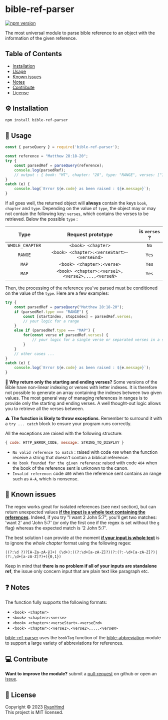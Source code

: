 # bible-ref-parser

[![npm version](https://badge.fury.io/js/bible-ref-parser.svg)](https://www.npmjs.com/package/bible-ref-parser)

The most universal module to parse bible reference to an object with the information of the given reference.

## Table of Contents
* [Installation](#installation)
* [Usage](#usage)
* [Known issues](#issues)
* [Notes](#Notes)
* [Contribute](#contribute)
* [License](#license)


<a name="installation"></a>
## ⚙️ Installation

```bash
npm install bible-ref-parser
```

<a name="usage"></a>
## 📑 Usage

```js
const { parseQuery } = require('bible-ref-parser');

const reference = "Matthew 28:18-20";
try {
    const parsedRef = parseQuery(reference);
    console.log(parsedRef);
    // output : { book: "MT", chapter: "28", type: "RANGE", verses: ["18", "20"] }
}
catch (e) {
    console.log(`Error ${e.code} as been raised : ${e.message}`);
}
```

If all goes well, the returned object will **always** contain the keys `book`, `chapter` and `type`. Depending on the value of `type`, the object may or may not contain the following key: `verses`, which contains the verses to be retrieved. Below the possible `type` :

|        Type       |                 Request prototype                 | is `verses` ? |
|:-----------------:|:-------------------------------------------------:|:-------------:|
|  `WHOLE_CHAPTER`  | `<book> <chapter>`                                |      `No`     |
|      `RANGE`      | `<book> <chapter>:<verseStart>-<verseEnd>`        |      `Yes`    |
|       `MAP`       | `<book> <chapter>:<verse>`                        |      `Yes`    |
|       `MAP`       | `<book> <chapter>:<verse1>,<verse2>,...,<verseN>` |      `Yes`    |

Then, the processing of the reference you've parsed must be conditioned on the value of the `type`. Here are a few examples:

```js
try {
    const parsedRef = parseQuery("Matthew 28:18-20");
    if (parsedRef.type === "RANGE") {
        const [startIndex, stopIndex] = parsedRef.verses;
        // your logic for a range
    }
    else if (parsedRef.type === "MAP") {
        for(const verse of parsedRef.verses) {
            // your logic for a single verse or separated verses in a same chapter
        }
    }
    // other cases ...
}
catch (e) {
    console.log(`Error ${e.code} as been raised : ${e.message}`);
}
```

🤔 **Why return only the starting and ending verses?** Some versions of the Bible have non-linear indexing or verses with letter indexes. It is therefore not possible to generate an array containing the indexes between two given values. The most general way of managing references in ranges is to provide only the starting and ending verses. A well thought-out logic allows you to retrieve all the verses between.

⚠️ **The function is likely to throw exceptions**.
Remember to surround it with a `try ... catch` block to ensure your program runs correctly.

All the exceptions are raised with the following structure:

```js
{ code: HTTP_ERROR_CODE, message: STRING_TO_DISPLAY }
```

- `No valid reference to match` : raised with code `400` when the function receive a string that doesn't contain a biblical reference.
- `No book founded for the given reference`: raised with code `404` when the book of the reference sent is unknown to the canon.
- `Invalid reference`: code `400` when the reference sent contains an range such as `A-A`, which is nonsense.

<a name="issues"></a>
## 🛑 Known issues

The regex works great for isolated references (see next section), but can return unexpected values <u>**if the input is a whole text containing the references**</u>. Indeed, if you try "I want 2 John 5:7", you'll get two matches: 'want 2' and 'John 5:7' (or only the first one if the regex is set without the `g` flag) whereas the expected match is '2 John 5:7'.

The best solution I can provide at the moment <u>**if your input is whole text**</u> is to ignore the *whole chapter* format using the following regex:

```
((?:\d ?)?[A-Za-zÀ-ÿ]+) (\d+):((?:\d+[a-zA-Z]?)(?:(?:-\d+[a-zA-Z]?)|(?:,\d+[a-zA-Z]?)+){0,1})
```

Keep in mind that **there is no problem if all of your inputs are standalone ref**, the issue only concern input that are plain text like paragraph etc.

<a name="notes"></a>
## ❓ Notes

The function fully supports the following formats:
- `<book> <chapter>`
- `<book> <chapter>:<verse>`
- `<book> <chapter>:<verseStart>-<verseEnd>`
- `<book> <chapter>:<verse1>,<verse2>,...,<verseN>`

[bible-ref-parser](https://www.npmjs.com/package/bible-ref-parser) uses the `bookTag` function of the [bible-abbreviation](https://www.npmjs.com/package/bible-abbreviation) module to support a large variety of abbreviations for references.

<a name="contribute"></a>
## 💻 Contribute

**Want to improve the module?** submit a [pull-request](https://github.com/ryan-hmd/bible-ref-parser/pulls) on github or open an [issue](https://github.com/ryan-hmd/bible-ref-parser/issues).

<a name="license"></a>
## 📜 License

Copyright © 2023 [RyanHmd](https://github.com/ryan-hmd)
<br>
This project is MIT licensed.
